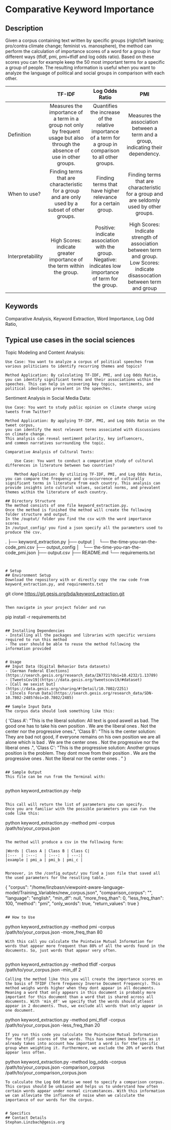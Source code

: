 # Comparative Keyword Importance

## Description
Given a corpus containing text written by specific groups (right/left leaning; pro/contra climate change; feminist vs. manosphere), the method can perform the calculation of importance scores of a word for a group in four different ways (tfidf, pmi, pmi+tfidf and log odds ratio).
Based on these scores you can for example keep the 50 most important terms for a specific a group of people.
The resulting information is useful when you want to analyze the language of political and social groups in comparison with each other.


| | TF-IDF | Log Odds Ratio| PMI |
|:---|:---:|:---:|:---:|
| Definition | Measures the importance of a term in a group not only by frequent usage but also through the absence of use in other groups. | Quantifies the increase of the relative importance of a term for a group in comparison to all other groups. | Measures the association between a term and a group, indicating their dependency. |
| When to use?       | Finding terms that are characteristic for a group and are only used by a subset of other groups. | Finding terms that have higher relevance for a certain group. | Finding terms that are characteristic for a group and are seldomly used by other groups. |
| Interpretability | High Scores: indicate greater importance of the term within the group. | Positive: indicate association with the group. Negative: indicates low importance of term for the group. | High Scores: Indicate strength of association between term and group. Low Scores: indicate disassocation between term and group |

## Keywords
Comparative Analysis, Keyword Extraction, Word Importance, Log Odd Ratio,

## Typical use cases in the social sciences
Topic Modeling and Content Analysis:

```
Use Case: You want to analyze a corpus of political speeches from various politicians to identify recurring themes and topics?

Method Application: By calculating TF-IDF, PMI, and Log Odds Ratio, you can identify significant terms and their associations within the speeches. This can help in uncovering key topics, sentiments, and political ideologies prevalent in the speeches.
```

Sentiment Analysis in Social Media Data:
```
Use Case: You want to study public opinion on climate change using tweets from Twitter?

Method Application: By applying TF-IDF, PMI, and Log Odds Ratio on the tweet corpus, 
you can identify the most relevant terms associated with discussions on climate change. 
This analysis can reveal sentiment polarity, key influencers, 
and common narratives surrounding the topic.

Comparative Analysis of Cultural Texts:

    Use Case: You want to conduct a comparative study of cultural differences in literature between two countries?

    Method Application: By utilizing TF-IDF, PMI, and Log Odds Ratio, you can compare the frequency and co-occurrence of culturally significant terms in literature from each country. This analysis can provide insights into cultural values, societal norms, and prevalent themes within the literature of each country.

## Directory Structure
The method consists of one file keyword_extraction.py.
Once the method is finished the method will create the following folder structure and output.
In the /ouptut/ folder you find the csv with the word importance scores.
In /output_config/ you find a json specify all the parameters used to produce the csv.

```
.
├── keyword_extraction.py
├── output
│   └── the-time-you-ran-the-code_pmi.csv
├── output_config
│   └── the-time-you-ran-the-code_pmi.json
├── output.csv
├── README.md
└── requirements.txt

```


# Setup
## Environment Setup
Download the repository with or directly copy the raw code from keyword_extraction.py, and requirements.txt
```
git clone https://git.gesis.org/bda/keyword_extraction.git
```

Then navigate in your project folder and run 
```
pip install -r requirements.txt
```

## Installing Dependencies
- Installing all the packages and libraries with specific versions required to run this method
- The user should be able to reuse the method following the information provided


# Usage
## Input Data (Digital Behavior Data datasets)
- [German Federal Elections](https://search.gesis.org/research_data/ZA7721?doi=10.4232/1.13789)
- [TweetsCov19](https://data.gesis.org/tweetscov19/#dataset)
- [Call me sexist but](https://data.gesis.org/sharing/#!Detail/10.7802/2251)
- [Incels Forum Data](https://search.gesis.org/research_data/SDN-10.7802-2485?doi=10.7802/2485)

## Sample Input Data
The corpus data should look something like this:

```
{
    'Class A': "This is the liberal solution: All text is good aswell as bad. The good one has to take his own position . We are the liberal ones . Not the center nor the progressive ones.",
    'Class B': "This is the center solution: They are bad not good, if everyone remains on his own position we are all alone which is bad . We are the center ones . Not the progressive nor the liberal ones .",
    'Class C': "This is the progressive solution: Another groups position is the problem. They dont move from their position . We are the progressive ones . Not the liberal nor the center ones . "
}
```

## Sample Output
This file can be run from the Terminal with:


```
python keyword_extraction.py -help
```

This call will return the list of parameters you can specify.
Once you are familiar with the possible parameters you can run the code like this:

```
python keyword_extraction.py -method pmi -corpus /path/to/your_corpus.json
```

The method will produce a csv in the following form:

|Words | Class A | Class B | Class C|
|:---  | :---:   | :---:   | ---:|
|example | pmi_a | pmi_b | pmi_c |


Moreover, in the /config_output/ you find a json file that saved all the used parameters for the resulting table.

```
{
    "corpus": "/home/linzbasn/viewpoint-aware-language-model/Training_Variables/new_corpus.json",
    "comparison_corpus": "",
    "language": "english",
    "min_df": null,
    "more_freq_than": 0,
    "less_freq_than": 100,
    "method": "pmi",
    "only_words": true,
    "return_values": true
}

```

## How to Use

```
python keyword_extraction.py -method pmi -corpus /path/to/your_corpus.json -more_freq_than 80
```
With this call you calculate the Pointwise Mutual Information for words that appear more frequent than 80% of all the words found in the documents. So, just words that appear very often.


```
python keyword_extraction.py -method tfidf -corpus /path/to/your_corpus.json -min_df 2
```
Calling the method like this you will create the importance scores on the basis of TFIDF (Term frequency Inverse Document Frequency). This method weighs words higher when they dont appear in all documents. Meaning a word that only appears in this document is probably more important for this document than a word that is shared across all documents. With 'min_df' we specify that the words should atleast appear in 2 documents. Thus, we exclude all words that only appear in one document.

```
python keyword_extraction.py -method pmi_tfidf -corpus /path/to/your_corpus.json -less_freq_than 20
```
If you run this code you calculate the Pointwise Mutual Information for the tfidf scores of the words. This has sometimes benefits as it already takes into account how important a word is for the specific group when weighting it. Furthermore, we exclude the 20% of words that appear less often.

```
python keyword_extraction.py -method log_odds -corpus /path/to/your_corpus.json -comparison_corpus /path/to/your_comparison_corpus.json 
```
To calculate the Log Odd Ratio we need to specify a comparison corpus. This corpus should be unbiased and helps us to understand how often certain words appear under normal circumstances. With this information we can alleviate the influence of noise when we calculate the importance of our words for the corpus.


# Specifics
## Contact Details
Stephan.Linzbach@gesis.org

